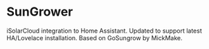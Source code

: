 # SunGrower
iSolarCloud integration to Home Assistant. Updated to support latest HA/Lovelace installation. Based on GoSungrow by MickMake.
